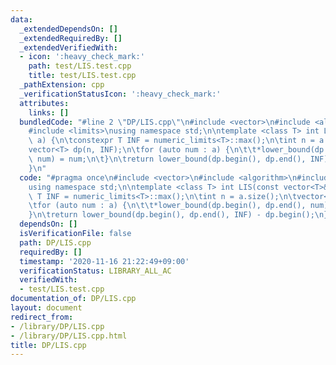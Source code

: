 ```yaml
---
data:
  _extendedDependsOn: []
  _extendedRequiredBy: []
  _extendedVerifiedWith:
  - icon: ':heavy_check_mark:'
    path: test/LIS.test.cpp
    title: test/LIS.test.cpp
  _pathExtension: cpp
  _verificationStatusIcon: ':heavy_check_mark:'
  attributes:
    links: []
  bundledCode: "#line 2 \"DP/LIS.cpp\"\n#include <vector>\n#include <algorithm>\n\
    #include <limits>\nusing namespace std;\n\ntemplate <class T> int LIS(const vector<T>&\
    \ a) {\n\tconstexpr T INF = numeric_limits<T>::max();\n\tint n = a.size();\n\t\
    vector<T> dp(n, INF);\n\tfor (auto num : a) {\n\t\t*lower_bound(dp.begin(), dp.end(),\
    \ num) = num;\n\t}\n\treturn lower_bound(dp.begin(), dp.end(), INF) - dp.begin();\n\
    }\n"
  code: "#pragma once\n#include <vector>\n#include <algorithm>\n#include <limits>\n\
    using namespace std;\n\ntemplate <class T> int LIS(const vector<T>& a) {\n\tconstexpr\
    \ T INF = numeric_limits<T>::max();\n\tint n = a.size();\n\tvector<T> dp(n, INF);\n\
    \tfor (auto num : a) {\n\t\t*lower_bound(dp.begin(), dp.end(), num) = num;\n\t\
    }\n\treturn lower_bound(dp.begin(), dp.end(), INF) - dp.begin();\n}\n"
  dependsOn: []
  isVerificationFile: false
  path: DP/LIS.cpp
  requiredBy: []
  timestamp: '2020-11-16 21:22:49+09:00'
  verificationStatus: LIBRARY_ALL_AC
  verifiedWith:
  - test/LIS.test.cpp
documentation_of: DP/LIS.cpp
layout: document
redirect_from:
- /library/DP/LIS.cpp
- /library/DP/LIS.cpp.html
title: DP/LIS.cpp
---
```

